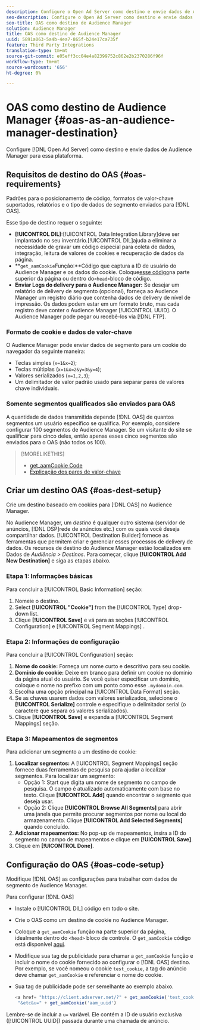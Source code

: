 ```yaml
---
description: Configure o Open Ad Server como destino e envie dados de Audience Manager para essa plataforma.
seo-description: Configure o Open Ad Server como destino e envie dados de Audience Manager para essa plataforma.
seo-title: OAS como destino de Audience Manager
solution: Audience Manager
title: OAS como destino de Audience Manager
uuid: 5891a063-5a4b-4ea7-865f-b24e17ca735f
feature: Third Party Integrations
translation-type: tm+mt
source-git-commit: e05eff3cc04e4a82399752c862e2b2370286f96f
workflow-type: tm+mt
source-wordcount: '656'
ht-degree: 0%

---
```



# OAS como destino de Audience Manager {#oas-as-an-audience-manager-destination}

Configure [!DNL Open Ad Server] como destino e envie dados de Audience Manager para essa plataforma.

## Requisitos de destino do OAS {#oas-requirements}

Padrões para o posicionamento de código, formatos de valor-chave suportados, relatórios e o tipo de dados de segmento enviados para [!DNL OAS].

<!-- aam-oas-requirements.xml -->

Esse tipo de destino requer o seguinte:

* **[!UICONTROL DIL]:**[!UICONTROL Data Integration Library]deve ser implantado no seu inventário.[!UICONTROL DIL]ajuda a eliminar a necessidade de gravar um código especial para coleta de dados, integração, leitura de valores de cookies e recuperação de dados da página.
* **`get_aamCookie`Função:**Código que captura a ID de usuário do Audience Manager e os dados do cookie. Coloque[esse código](../../features/destinations/get-aam-cookie-code.md)na parte superior da página ou dentro do`<head>`bloco de código.
* **Enviar Logs do delivery para o Audience Manager:** Se desejar um relatório de delivery de segmento (opcional), forneça ao Audience Manager um registro diário que contenha dados de delivery de nível de impressão. Os dados podem estar em um formato bruto, mas cada registro deve conter o Audience Manager [!UICONTROL UUID]. O Audience Manager pode pegar ou recebê-los via [!DNL FTP].

### Formato de cookie e dados de valor-chave

O Audience Manager pode enviar dados de segmento para um cookie do navegador da seguinte maneira:

* Teclas simples (`x=1&x=2`);
* Teclas múltiplas (`x=1&x=2&y=3&y=4`);
* Valores serializados (`x=1,2,3`);
* Um delimitador de valor padrão usado para separar pares de valores chave individuais.

### Somente segmentos qualificados são enviados para OAS

A quantidade de dados transmitida depende [!DNL OAS] de quantos segmentos um usuário específico se qualifica. Por exemplo, considere configurar 100 segmentos de Audience Manager. Se um visitante do site se qualificar para cinco deles, então apenas esses cinco segmentos são enviados para o OAS (não todos os 100).

>[!MORELIKETHIS]
>
>* [get_aamCookie Code](../../features/destinations/get-aam-cookie-code.md)
>* [Explicação dos pares de valor-chave](../../reference/key-value-pairs-explained.md)


## Criar um destino OAS {#oas-dest-setup}

Crie um destino baseado em cookies para [!DNL OAS] no Audience Manager.

<!-- aam-oas-destination-setup.xml -->

No Audience Manager, um *destino* é qualquer outro sistema (servidor de anúncios, [!DNL DSP]rede de anúncios etc.) com os quais você deseja compartilhar dados. [!UICONTROL Destination Builder] fornece as ferramentas que permitem criar e gerenciar esses processos de delivery de dados. Os recursos de destino do Audience Manager estão localizados em Dados de *Audiência > Destinos*. Para começar, clique **[!UICONTROL Add New Destination]** e siga as etapas abaixo.

### Etapa 1: Informações básicas

Para concluir a [!UICONTROL Basic Information] seção:

1. Nomeie o destino.
1. Select **[!UICONTROL "Cookie"]** from the [!UICONTROL Type] drop-down list.
1. Clique **[!UICONTROL Save]** e vá para as seções [!UICONTROL Configuration] e [!UICONTROL Segment Mappings] .

### Etapa 2: Informações de configuração

Para concluir a [!UICONTROL Configuration] seção:

1. **Nome do cookie:** Forneça um nome curto e descritivo para seu cookie.
1. **Domínio do cookie:** Deixe em branco para definir um cookie no domínio da página atual do usuário. Se você quiser especificar um domínio, coloque o nome no prefixo com um ponto como esse `.mydomain.com`.
1. Escolha uma opção principal na [!UICONTROL Data Format] seção.
1. Se as chaves usarem dados com valores serializados, selecione o **[!UICONTROL Serialize]** controle e especifique o delimitador serial (o caractere que separa os valores serializados).
1. Clique **[!UICONTROL Save]** e expanda a [!UICONTROL Segment Mappings] seção.

### Etapa 3: Mapeamentos de segmentos

Para adicionar um segmento a um destino de cookie:

1. **Localizar segmentos:** A [!UICONTROL Segment Mappings] seção fornece duas ferramentas de pesquisa para ajudar a localizar segmentos. Para localizar um segmento:
   * Opção 1: Start que digita um nome de segmento no campo de pesquisa. O campo é atualizado automaticamente com base no texto. Clique **[!UICONTROL Add]** quando encontrar o segmento que deseja usar.
   * Opção 2: Clique **[!UICONTROL Browse All Segments]** para abrir uma janela que permite procurar segmentos por nome ou local do armazenamento. Clique **[!UICONTROL Add Selected Segments]** quando concluído.
1. **Adicionar mapeamentos:** No pop-up de mapeamentos, insira a ID do segmento no campo de mapeamentos e clique em **[!UICONTROL Save]**.
1. Clique em **[!UICONTROL Done]**.

## Configuração do OAS {#oas-code-setup}

Modifique [!DNL OAS] as configurações para trabalhar com dados de segmento de Audience Manager.

<!-- aam-oas-code.xml -->

Para configurar [!DNL OAS]

* Instale o [!UICONTROL DIL] código em todo o site.
* Crie o OAS como um destino de cookie no Audience Manager.
* Coloque a `get_aamCookie` função na parte superior da página, idealmente dentro do `<head>` bloco de controle. O `get_aamCookie` código está disponível [aqui](../../features/destinations/get-aam-cookie-code.md).
* Modifique sua tag de publicidade para chamar a `get_aamCookie` função e incluir o nome do cookie fornecido ao configurar o [!DNL OAS] destino. Por exemplo, se você nomeou o cookie `test_cookie`, a tag do anúncio deve chamar `get_aamCookie` e referenciar o nome do cookie.
* Sua tag de publicidade pode ser semelhante ao exemplo abaixo.

   ```js
   <a href= "https://client.adserver.net/?" + get_aamCookie('test_cookie') +
    "&etc&u=" + get_aamCookie('aam_uuid')
   ```

Lembre-se de incluir a `u=` variável. Ele contém a ID de usuário exclusiva ([!UICONTROL UUID]) passada durante uma chamada de anúncio.
